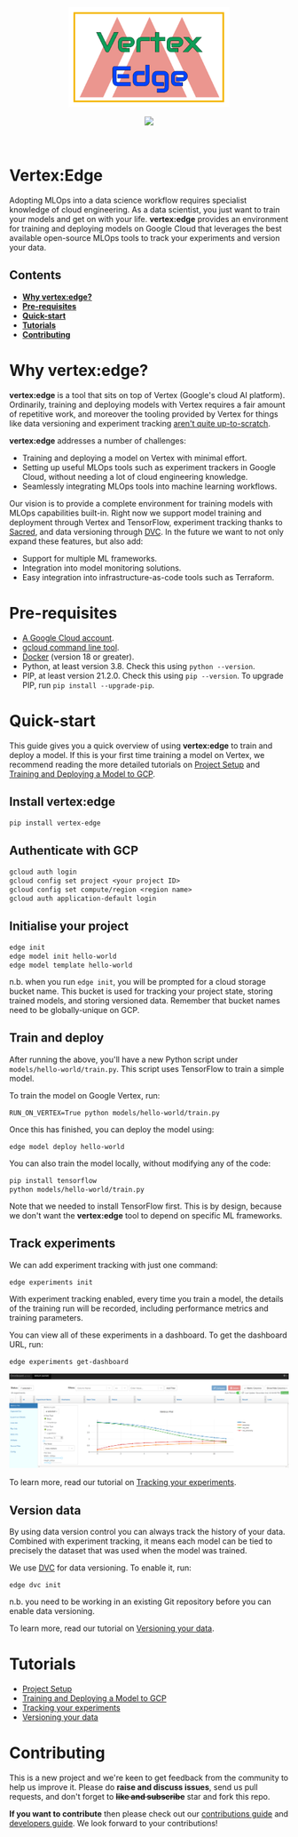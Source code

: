 <p align="center"><img src="./vertex-edge-logo.png" alt="Vertex Edge Logo" height="180"/></a></p>
<p align="center">
	<img src="https://img.shields.io/github/repo-size/fuzzylabs/vertex-edge" height="20"/></a>
    <!--<a href="https://circleci.com/gh/fuzzylabs/vertex-edge/tree/master"><img src="https://circleci.com/gh/fuzzylabs/vertex-edge/tree/master.svg?style=svg" alt="CircleCI" height="20"/></a>-->
</p><br/>

# Vertex:Edge

Adopting MLOps into a data science workflow requires specialist knowledge of cloud engineering. As a data scientist, you just want to train your models and get on with your life. **vertex:edge** provides an environment for training and deploying models on Google Cloud that leverages the best available open-source MLOps tools to track your experiments and version your data.

<!---<p align="center">
    <img src="demo.gif"/>
</p>--->

## Contents

* **[Why vertex:edge?](#why-vertexedge)**
* **[Pre-requisites](#pre-requisites)**
* **[Quick-start](#quick-start)**
* **[Tutorials](#tutorials)**
* **[Contributing](#contributing)**

# Why vertex:edge?

**vertex:edge** is a tool that sits on top of Vertex (Google's cloud AI platform). Ordinarily, training and deploying models with Vertex requires a fair amount of repetitive work, and moreover the tooling provided by Vertex for things like data versioning and experiment tracking [aren't quite up-to-scratch](https://fuzzylabs.ai/blog/vertex-ai-the-hype).

**vertex:edge** addresses a number of challenges:

* Training and deploying a model on Vertex with minimal effort.
* Setting up useful MLOps tools such as experiment trackers in Google Cloud, without needing a lot of cloud engineering knowledge.
* Seamlessly integrating MLOps tools into machine learning workflows.

Our vision is to provide a complete environment for training models with MLOps capabilities built-in. Right now we support model training and deployment through Vertex and TensorFlow, experiment tracking thanks to [Sacred](https://github.com/IDSIA/sacred), and data versioning through [DVC](https://dvc.org). In the future we want to not only expand these features, but also add:

* Support for multiple ML frameworks.
* Integration into model monitoring solutions.
* Easy integration into infrastructure-as-code tools such as Terraform.

# Pre-requisites

* [A Google Cloud account](https://cloud.google.com).
* [gcloud command line tool](https://cloud.google.com/sdk/docs/install).
* [Docker](https://docs.docker.com/get-docker) (version 18 or greater).
* Python, at least version 3.8. Check this using `python --version`.
* PIP, at least version 21.2.0. Check this using `pip --version`. To upgrade PIP, run `pip install --upgrade-pip`.

# Quick-start

This guide gives you a quick overview of using **vertex:edge** to train and deploy a model. If this is your first time training a model on Vertex, we recommend reading the more detailed tutorials on [Project Setup](tutorials/setup.md) and [Training and Deploying a Model to GCP](tutorials/train_deploy.md).

## Install vertex:edge

```
pip install vertex-edge
```

## Authenticate with GCP

```
gcloud auth login
gcloud config set project <your project ID>
gcloud config set compute/region <region name>
gcloud auth application-default login
```

## Initialise your project

```
edge init
edge model init hello-world
edge model template hello-world
```

n.b. when you run `edge init`, you will be prompted for a cloud storage bucket name. This bucket is used for tracking your project state, storing trained models, and storing versioned data. Remember that bucket names need to be globally-unique on GCP.

## Train and deploy

After running the above, you'll have a new Python script under `models/hello-world/train.py`. This script uses TensorFlow to train a simple model.

To train the model on Google Vertex, run:

```
RUN_ON_VERTEX=True python models/hello-world/train.py
```

Once this has finished, you can deploy the model using:

```
edge model deploy hello-world
```

You can also train the model locally, without modifying any of the code:

```
pip install tensorflow
python models/hello-world/train.py
```

Note that we needed to install TensorFlow first. This is by design, because we don't want the **vertex:edge** tool to depend on specific ML frameworks.

## Track experiments

We can add experiment tracking with just one command:

```
edge experiments init
```

With experiment tracking enabled, every time you train a model, the details of the training run will be recorded, including performance metrics and training parameters.

You can view all of these experiments in a dashboard. To get the dashboard URL, run:

```
edge experiments get-dashboard
```

<p align="center">
    <img src="omniboard-screenshot.png"/>
</p>

To learn more, read our tutorial on [Tracking your experiments](tutorials/experiment_tracking.md).

## Version data

By using data version control you can always track the history of your data. Combined with experiment tracking, it means each model can be tied to precisely the dataset that was used when the model was trained.

We use [DVC](https://dvc.org) for data versioning. To enable it, run:

```
edge dvc init
```

n.b. you need to be working in an existing Git repository before you can enable data versioning.

To learn more, read our tutorial on [Versioning your data](tutorials/versioning_data.md).

# Tutorials

* [Project Setup](tutorials/setup.md)
* [Training and Deploying a Model to GCP](tutorials/train_deploy.md)
* [Tracking your experiments](tutorials/experiment_tracking.md)
* [Versioning your data](tutorials/versioning_data.md)

# Contributing

This is a new project and we're keen to get feedback from the community to help us improve it. Please do **raise and discuss issues**, send us pull requests, and don't forget to **~~like and subscribe~~** star and fork this repo.

**If you want to contribute** then please check out our [contributions guide](CONTRIBUTING.md) and [developers guide](DEVELOPERS.md). We look forward to your contributions!
